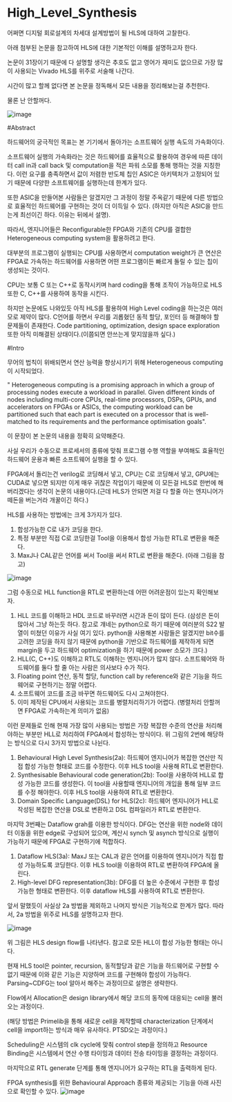 # High_Level_Synthesis

어쩌면 디지털 회로설계의 차세대 설계방법이 될 HLS에 대하여 고찰한다.

아래 첨부된 논문을 참고하여 HLS에 대한 기본적인 이해를 설명하고자 한다.

논문이 31장이기 때문에 다 설명할 생각은 추호도 없고 영어가 재미도 없으므로 가장 많이 사용되는 Vivado HLS를 위주로 서술해 나간다.

시간이 많고 할께 없다면 본 논문을 정독해서 모든 내용을 정리해보는걸 추천한다.

물론 난 안할꺼다.


![image](https://github.com/dylee0907/High_Level_Synthesis/assets/79738681/2b2e3c80-cfa3-4b2c-9f45-df8b3af3225b)

#Abstract

하드웨어의 궁극적인 목표는 본 기기에서 돌아가는 소프트웨어 실행 속도의 가속화이다. 

소프트웨어 실행의 가속화라는 것은 하드웨어를 효율적으로 활용하여 경우에 따른 데이터 call in과 call back 및 computation을 적은 파워 소모를 통해 행하는 것을 지칭한다. 이런 요구를 충족하면서 값이 저렴한 반도체 칩인 ASIC은 아키텍처가 고정되어 있기 때문에 다양한 소프트웨어를 실행하는데 한계가 있다. 

또한 ASIC을 만들어본 사람들은 알겠지만 그 과정이 정말 주옥같기 때문에 다른 방법으로 효율적인 하드웨어를 구현하는 것이 더 이득일 수 있다. (하지만 아직은 ASIC을 만드는게 최선이긴 하다. 이유는 뒤에서 설명).

따라서, 엔지니어들은 Reconfigurable한 FPGA와 기존의 CPU를 결합한 Heterogeneous computing system을 활용하려고 한다. 

대부분의 프로그램이 실행되는 CPU를 사용하면서 computation weight가 큰 연산은 FPGA로 가속하는 하드웨어를 사용하면 어떤 프로그램이든 빠르게 돌릴 수 있는 칩이 생성되는 것이다.

CPU는 보통 C 또는 C++로 동작시키며 hard coding을 통해 조작이 가능하므로 HLS 또한 C, C++를 사용하여 동작을 시킨다.

하지만 논문에도 나와있듯 아직 HLS를 활용하여 High Level coding을 하는것은 여러모로 제약이 많다. 
C언어를 하면서 우리를 괴롭혔던 동적 할당, 포인터 등 해결해야 할 문제들이 존재한다.
Code partitioning, optimization, design space exploration 또한 아직 미해결된 상태이다.(이쯤되면 안쓰는게 맞지않을까 싶다.)

#Intro

무어의 법칙이 위배되면서 연산 능력을 향상시키기 위해 Heterogeneous computing이 시작되었다.

" Heterogeneous computing is a promising approach in which a group of processing nodes execute a workload in parallel. Given different kinds of nodes including multi-core CPUs, real-time processors, DSPs, GPUs, and accelerators on FPGAs or ASICs, the computing workload can be partitioned such that each part is executed on a processor that is well-matched to its requirements and the performance optimisation goals".


이 문장이 본 논문의 내용을 정확히 요약해준다. 

사실 우리가 수동으로 프로세서의 종류에 맞춰 프로그램 수행 역할을 부여해도 효율적인 하드웨어 운용과 빠른 소프트웨어 실행을 할 수 있다.

FPGA에서 돌리는건 verilog로 코딩해서 넣고, CPU는 C로 코딩해서 넣고, GPU에는 CUDA로 넣으면 되지만 이게 매우 귀찮은 작업이기 때문에 이 모든걸 HLS로 한번에 해버리겠다는 생각이 논문의 내용이다.(근데 HLS가 안되면 저걸 다 할줄 아는 엔지니어가 떼돈을 버는거라 개꿀이긴 하다.)

HLS를 사용하는 방법에는 크게 3가지가 있다.
1. 합성가능한 C로 내가 코딩을 한다.
2. 특정 부분만 직접 C로 코딩한걸 Tool을 이용해서 합성 가능한 RTL로 변환을 해준다.
3. MaxJ나 CAL같은 언어를 써서 Tool을 써서 RTL로 변환을 해준다.
(아래 그림을 참고)

![image](https://github.com/dylee0907/High_Level_Synthesis/assets/79738681/13027849-80ea-4548-a8a6-99888825c7c0)

그럼 수동으로 HLL function을 RTL로 변환하는데 어떤 어려운점이 있는지 확인해보자.
1. HLL 코드를 이해하고 HDL 코드로 바꾸러면 시간과 돈이 많이 든다. (삼성은 돈이 많아서 그냥 하는듯 하다. 참고로 걔네는 python으로 하기 때문에 여러분의 S22 발열이 미쳤던 이유가 사실 여기 있다. python을 사용해본 사람들은 알겠지만 bit수를 고려한 코딩을 하지 않기 때문에 python을 기반으로 하드웨어를 제작하게 되면 margin을 두고 하드웨어 optimization을 하기 때문에 power 소모가 크다.)
2. HLL(C, C++)도 이해하고 RTL도 이해하는 엔지니어가 많지 않다. 소프트웨어와 하드웨어를 둘다 할 줄 아는 사람은 의사보다 수가 적다.
3. Floating point 연산, 동적 할당, function call by reference와 같은 기능을 하드웨어로 구현하기는 정말 어렵다.
4. 소프트웨어 코드를 조금 바꾸면 하드웨어도 다시 고쳐야한다.
5. 이미 제작된 CPU에서 사용되는 코드를 병렬처리하기가 어렵다. (병렬처리 안할꺼면 FPGA로 가속하는게 의미가 없음)

이런 문제들로 인해 현재 가장 많이 사용되는 방법은 가장 복잡한 수준의 연산을 처리해야하는 부분만 HLL로 처리하여 FPGA에서 합성하는 방식이다.
위 그림의 2번에 해당하는 방식으로 다시 3가지 방법으로 나뉜다.
1. Behavioural High Level Synthesis(2a): 하드웨어 엔지니어가 복잡한 연산만 직접 합성 가능한 형태로 코드를 수정한다. 이후 HLS tool을 사용해 RTL로 변환한다.
2. Synthesisable Behavioural code generation(2b): Tool을 사용하여 HLL로 합성 가능한 코드를 생성한다. 이 tool을 사용할때 엔지니어의 개입을 통해 일부 코드를 수정 해야한다. 이후 HLS tool을 사용하여 RTL로 변환한다.
3. Domain Specific Language(DSL) for HLS(2c): 하드웨어 엔지니어가 HLL로 작성된 복잡한 연산을 DSL로 변환하고 DSL 컴파일러가 RTL로 변환한다.

마지막 3번째는 Dataflow grah를 이용한 방식이다. DFG는 연산을 위한 node와 데이터 이동을 위한 edge로 구성되어 있으며, 계산시 synch 및 asynch 방식으로 실행이 가능하기 때문에 FPGA로 구현하기에 적합하다.
1. Dataflow HLS(3a): MaxJ 또는 CAL과 같은 언어를 이용하여 엔지니어가 직접 합성 가능하도록 코딩한다. 이후 HLS tool을 이용하여 RTL로 변환하여 FPGA에 올린다.
2. High-level DFG representation(3b): DFG를 더 높은 수준에서 구현한 후 합성 가능한 형태로 변환한다. 이후 dataflow HLS를 사용하여 RTL로 변환한다.

앞서 말했듯이 사실상 2a 방법을 제외하고 나머지 방식은 기능적으로 한계가 많다.
따라서, 2a 방법을 위주로 HLS를 설명하고자 한다.


![image](https://github.com/dylee0907/High_Level_Synthesis/assets/79738681/8be9fd14-fd86-49a0-bff8-d419f56a1c7e)

위 그림은 HLS design flow를 나타낸다.
참고로 모든 HLL이 합성 가능한 형태는 아니다.

현재 HLS tool은 pointer, recursion, 동적할당과 같은 기능을 하드웨어로 구현할 수 없기 때문에 이와 같은 기능은 지양하며 코드를 구현해야 합성이 가능하다.
Parsing~CDFG는 tool 알아서 해주는 과정이므로 설명은 생략한다.

Flow에서 Allocation은 design library에서 해당 코드의 동작에 대응되는 cell을 불러오는 과정이다.

(해당 방법은 Primelib을 통해 새로운 cell을 제작할때 characterization 단계에서 cell을 import하는 방식과 매우 유사하다. PTSD오는 과정이다.)

Scheduling은 시스템의 clk cycle에 맞춰 control step을 정의하고
Resource Binding은 시스템에서 연산 수행 타이밍과 데이터 전송 타이밍을 결정하는 과정이다.

마지막으로 RTL generate 단계를 통해 엔지니어가 요구하는 RTL을 출력하게 된다.


FPGA synthesis를 위한 Behavioural Approach 종류와 제공되는 기능을 아래 사진으로 확인할 수 있다.
![image](https://github.com/dylee0907/High_Level_Synthesis/assets/79738681/913a92c7-1b34-4b59-85c5-a3295f267995)


